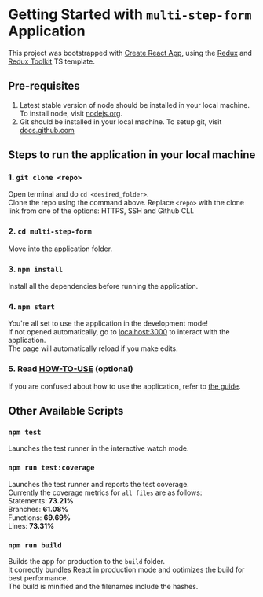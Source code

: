 # Getting Started with `multi-step-form` Application

This project was bootstrapped with [Create React App](https://github.com/facebook/create-react-app), using the [Redux](https://redux.js.org/) and [Redux Toolkit](https://redux-toolkit.js.org/) TS template.

## Pre-requisites

1. Latest stable version of node should be installed in your local machine. To install node, visit [nodejs.org](https://nodejs.org/en/download/package-manager/).
2. Git should be installed in your local machine. To setup git, visit [docs.github.com](https://docs.github.com/en/get-started/quickstart/set-up-git)

## Steps to run the application in your local machine

### 1. `git clone <repo>`

Open terminal and do `cd <desired_folder>`.\
Clone the repo using the command above. Replace `<repo>` with the clone link from one of the options: HTTPS, SSH and Github CLI.

### 2. `cd multi-step-form`

Move into the application folder.

### 3. `npm install`

Install all the dependencies before running the application.

### 4. `npm start`

You're all set to use the application in the development mode!\
If not opened automatically, go to [localhost:3000](http://localhost:3000/) to interact with the application.\
The page will automatically reload if you make edits.

### 5. Read [HOW-TO-USE](https://github.com/RishabhRanjanKesarwani/multi-step-form/blob/master/HOW-TO-USE.md) (optional)

If you are confused about how to use the application, refer to [the guide](https://github.com/RishabhRanjanKesarwani/multi-step-form/blob/master/HOW-TO-USE.md).

## Other Available Scripts

### `npm test`

Launches the test runner in the interactive watch mode.

### `npm run test:coverage`

Launches the test runner and reports the test coverage.\
Currently the coverage metrics for `all files` are as follows:\
Statements: **73.21%**\
Branches: **61.08%**\
Functions: **69.69%**\
Lines: **73.31%**

### `npm run build`

Builds the app for production to the `build` folder.\
It correctly bundles React in production mode and optimizes the build for best performance.\
The build is minified and the filenames include the hashes.
